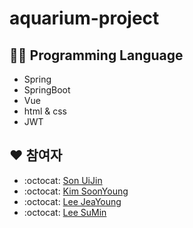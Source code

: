 # aquarium-project

## 👨‍💻 Programming Language
- Spring
- SpringBoot
- Vue
- html & css
- JWT

## ❤️ 참여자
- :octocat: [Son UiJin](https://github.com/uijinson) 
- :octocat: [Kim SoonYoung](https://github.com/KIM-SOONYOUNG) 
- :octocat: [Lee JeaYoung](https://github.com/thgilnoomelody) 
- :octocat: [Lee SuMin](https://github.com/leeSM00) 
